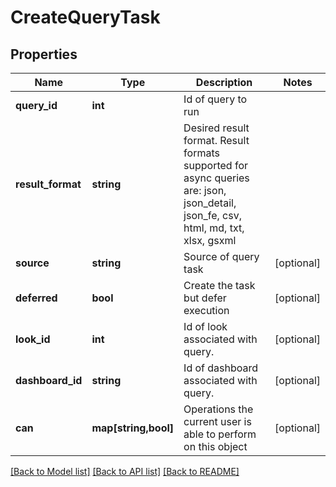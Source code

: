 # CreateQueryTask

## Properties
Name | Type | Description | Notes
------------ | ------------- | ------------- | -------------
**query_id** | **int** | Id of query to run | 
**result_format** | **string** | Desired result format. Result formats supported for async queries are: json, json_detail, json_fe, csv, html, md, txt, xlsx, gsxml | 
**source** | **string** | Source of query task | [optional] 
**deferred** | **bool** | Create the task but defer execution | [optional] 
**look_id** | **int** | Id of look associated with query. | [optional] 
**dashboard_id** | **string** | Id of dashboard associated with query. | [optional] 
**can** | **map[string,bool]** | Operations the current user is able to perform on this object | [optional] 

[[Back to Model list]](../README.md#documentation-for-models) [[Back to API list]](../README.md#documentation-for-api-endpoints) [[Back to README]](../README.md)



